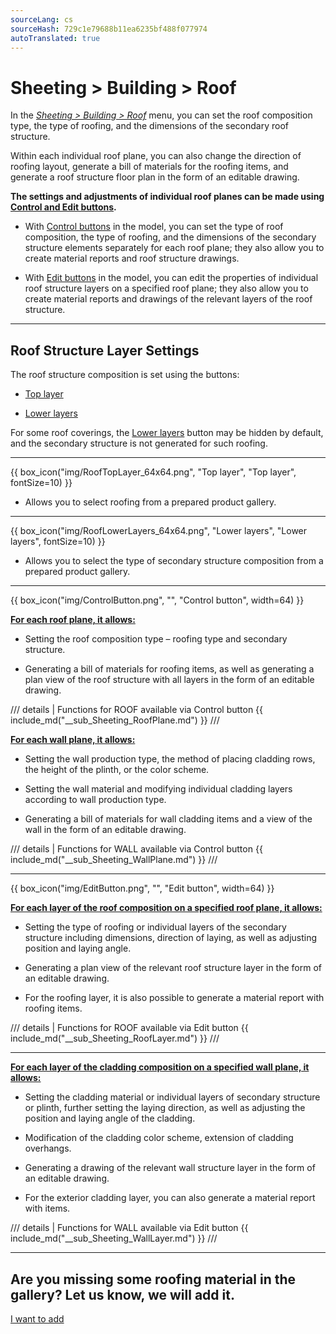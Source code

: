 ```yaml
---
sourceLang: cs
sourceHash: 729c1e79688b11ea6235bf488f077974
autoTranslated: true
---
```


# Sheeting &gt; Building &gt; Roof

<p>In the <u><i>Sheeting &gt; Building &gt; Roof</i></u> menu, you can set the roof composition type, the type of roofing, and the dimensions of the secondary roof structure.</p>

<p>Within each individual roof plane, you can also change the direction of roofing layout, generate a bill of materials for the roofing items, and generate a roof structure floor plan in the form of an editable drawing.</p>

<p><b>The settings and adjustments of individual roof planes can be made using <u>Control and Edit buttons</u>.</b></p>

<ul>
  <li><p>With <u>Control buttons</u> in the model, you can set the type of roof composition, the type of roofing, and the dimensions of the secondary structure elements separately for each roof plane; they also allow you to create material reports and roof structure drawings.</p></li>
  <li><p>With <u>Edit buttons</u> in the model, you can edit the properties of individual roof structure layers on a specified roof plane; they also allow you to create material reports and drawings of the relevant layers of the roof structure.</p></li>
</ul>

<hr class="main">

<h2>Roof Structure Layer Settings</h2>
<p>The roof structure composition is set using the buttons:</p>

<ul>
  <li><p><u>Top layer</u></p></li>
  <li><p><u>Lower layers</u></p></li>
</ul>

<p>
For some roof coverings, the <u>Lower layers</u> button may be hidden by default, and the secondary structure is not generated for such roofing.
</p>

<hr>

{{ box_icon("img/RoofTopLayer_64x64.png", "Top layer", "Top layer", fontSize=10) }}
<ul>
  <li><p>Allows you to select roofing from a prepared product gallery.</p></li>
</ul>

<hr>

{{ box_icon("img/RoofLowerLayers_64x64.png", "Lower layers", "Lower layers", fontSize=10) }}
<ul>
  <li><p>Allows you to select the type of secondary structure composition from a prepared product gallery.</p></li>
</ul>

<hr class="main">

{{ box_icon("img/ControlButton.png", "", "Control button", width=64) }}

<p><b><u>For each roof plane, it allows:</u></b></p>
<ul>
  <li><p>Setting the roof composition type – roofing type and secondary structure.</p></li>
  <li><p>Generating a bill of materials for roofing items, as well as generating a plan view of the roof structure with all layers in the form of an editable drawing.</p></li>
</ul>

/// details | Functions for ROOF available via Control button
{{ include_md("__sub_Sheeting_RoofPlane.md") }}
///


<p><b><u>For each wall plane, it allows:</u></b></p>
<ul>
<li><p>Setting the wall production type, the method of placing cladding rows, the height of the plinth, or the color scheme.</p></li>
<li><p>Setting the wall material and modifying individual cladding layers according to wall production type.</p></li>
<li><p>Generating a bill of materials for wall cladding items and a view of the wall in the form of an editable drawing.</p></li>
</ul>

/// details | Functions for WALL available via Control button
{{ include_md("__sub_Sheeting_WallPlane.md") }}
///


<hr class="main">

{{ box_icon("img/EditButton.png", "", "Edit button", width=64) }}

<p><b><u>For each layer of the roof composition on a specified roof plane, it allows:</u></b></p>
<ul>
  <li><p>Setting the type of roofing or individual layers of the secondary structure including dimensions, direction of laying, as well as adjusting position and laying angle.</p></li>
  <li><p>Generating a plan view of the relevant roof structure layer in the form of an editable drawing.</p></li>
  <li><p>For the roofing layer, it is also possible to generate a material report with roofing items.</p></li>
</ul>

/// details | Functions for ROOF available via Edit button
{{ include_md("__sub_Sheeting_RoofLayer.md") }}
///


<hr class="main">


<p><b><u>For each layer of the cladding composition on a specified wall plane, it allows:</u></b></p>
<ul>
<li><p>Setting the cladding material or individual layers of secondary structure or plinth, further setting the laying direction, as well as adjusting the position and laying angle of the cladding.</p></li>
<li><p>Modification of the cladding color scheme, extension of cladding overhangs.</p></li>
<li><p>Generating a drawing of the relevant wall structure layer in the form of an editable drawing.</p></li>
<li><p>For the exterior cladding layer, you can also generate a material report with items.</p></li>
</ul>

/// details | Functions for WALL available via Edit button
{{ include_md("__sub_Sheeting_WallLayer.md") }}
///


<hr class="main">

<h2>Are you missing some roofing material in the gallery? Let us know, we will add it.</h2>
<a href="mailto:jiri.podval@histruct.com?subject=Question about HiStruct Building Configurator" class="btn">
  I want to add
</a>

<!-- product: HiStruct Building Configurator -->